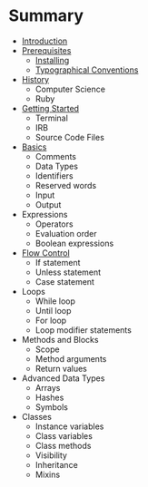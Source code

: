 # Summary

* [Introduction](README.md)
* [Prerequisites](prerequisites/README.md)
   * [Installing](prerequisites/installing.md)
   * [Typographical Conventions](prerequisites/typographical_conventions.md)
* [History](history/README.md)
   * Computer Science
   * Ruby
* [Getting Started](getting_started/README.md)
   * Terminal
   * IRB
   * Source Code Files
* [Basics](basics/README.md)
   * Comments
   * Data Types
   * Identifiers
   * Reserved words
   * Input
   * Output
* Expressions
   * Operators
   * Evaluation order
   * Boolean expressions
* [Flow Control](flow_control/README.md)
   * If statement
   * Unless statement
   * Case statement
* Loops
   * While loop
   * Until loop
   * For loop
   * Loop modifier statements
* Methods and Blocks
   * Scope
   * Method arguments
   * Return values
* Advanced Data Types
   * Arrays
   * Hashes
   * Symbols
* Classes
   * Instance variables
   * Class variables
   * Class methods
   * Visibility
   * Inheritance
   * Mixins
